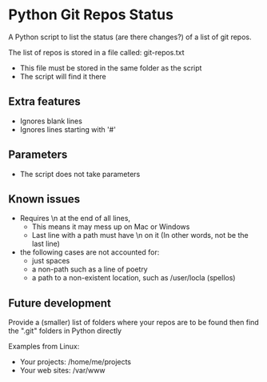 # Python Git Repos Status

A Python script to list the status (are there changes?) of a list of git repos.

The list of repos is stored in a file called: git-repos.txt
- This file must be stored in the same folder as the script
- The script will find it there

## Extra features
- Ignores blank lines
- Ignores lines starting with '#'

## Parameters
- The script does not take parameters 

## Known issues
- Requires \n at the end of all lines, 
  - This means it may mess up on Mac or Windows
  - Last line with a path must have \n on it (In other words, not be the last line)
- the following cases are not accounted for:
  - just spaces
  - a non-path such as a line of poetry
  - a path to a non-existent location, such as /user/locla (spellos)

## Future development
Provide a (smaller) list of folders where your repos are to be found then find the ".git" folders in Python directly

Examples from Linux:
- Your projects: /home/me/projects
- Your web sites: /var/www
